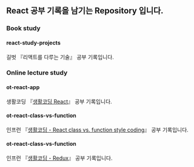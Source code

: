 ## React 공부 기록을 남기는 Repository 입니다.

### Book study
#### react-study-projects 
길벗 『리액트를 다루는 기술』 공부 기록입니다.
<br/>  

### Online lecture study
#### ot-react-app
생활코딩 『[생활코딩 React](https://opentutorials.org/module/4058)』 공부 기록입니다.

#### ot-react-class-vs-function
인프런 『[생활코딩 - React class vs. function style coding](https://www.inflearn.com/course/react-class-function-%EC%83%9D%ED%99%9C%EC%BD%94%EB%94%A9#)』 공부 기록입니다.

#### ot-react-class-vs-function
인프런 『[생활코딩 - Redux](https://www.inflearn.com/course/redux-%EC%83%9D%ED%99%9C%EC%BD%94%EB%94%A9#)』 공부 기록입니다.
